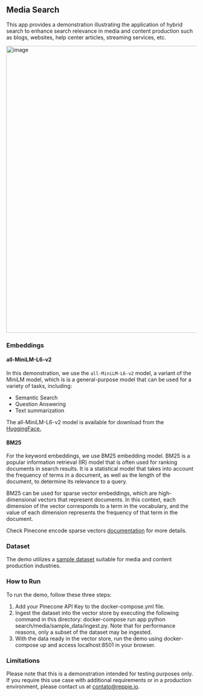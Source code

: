 ## Media Search

This app provides a demonstration illustrating the application of hybrid search to enhance search relevance in media and content production such as blogs, websites, help center articles, streaming services, etc.

<img width="760" alt="image" src="https://github.com/Reppie-io/reppie-labs/assets/20309154/baed9dfd-d36c-429f-860e-b19f370abe83">

### Embeddings

#### all-MiniLM-L6-v2
In this demonstration, we use the `all-MiniLM-L6-v2` model, a variant of the MiniLM model, which is is a general-purpose model that can be used for a variety of tasks, including:
* Semantic Search
* Question Answering
* Text summarization

The all-MiniLM-L6-v2 model is available for download from the [HuggingFace.](https://huggingface.co/sentence-transformers/all-MiniLM-L6-v2)

#### BM25

For the keyword embeddings, we use BM25 embedding model. BM25 is a popular information retrieval (IR) model that is often used for ranking documents in search results. It is a statistical model that takes into account the frequency of terms in a document, as well as the length of the document, to determine its relevance to a query.

BM25 can be used for sparse vector embeddings, which are high-dimensional vectors that represent documents. In this context, each dimension of the vector corresponds to a term in the vocabulary, and the value of each dimension represents the frequency of that term in the document.

Check Pinecone encode sparse vectors [documentation](https://docs.pinecone.io/docs/encode-sparse-vectors) for more details.

### Dataset
The demo utilizes a [sample dataset](https://huggingface.co/datasets/BEE-spoke-data/medium-articles-en) suitable for media and content production industries.

### How to Run
To run the demo, follow these three steps:

1. Add your Pinecone API Key to the docker-compose.yml file.
2. Ingest the dataset into the vector store by executing the following command in this directory: docker-compose run app python search/media/sample_data/ingest.py. Note that for performance reasons, only a subset of the dataset may be ingested.
3. With the data ready in the vector store, run the demo using docker-compose up and access localhost:8501 in your browser.

### Limitations
Please note that this is a demonstration intended for testing purposes only. If you require this use case with additional requirements or in a production environment, please contact us at contato@reppie.io.
